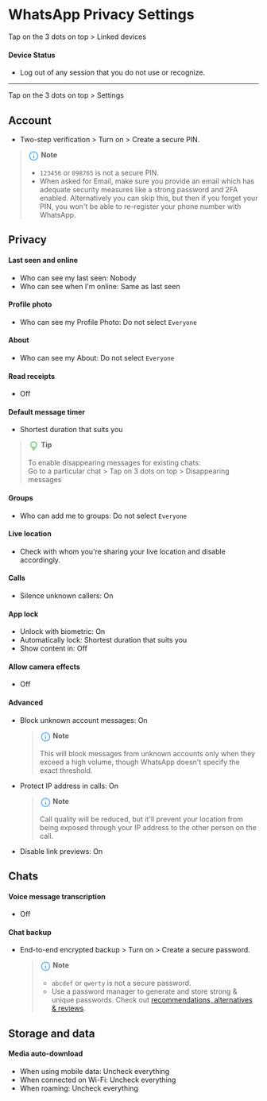 # WhatsApp Privacy Settings

Tap on the 3 dots on top > Linked devices



#### Device Status
- Log out of any session that you do not use or recognize.


---


Tap on the 3 dots on top > Settings



## Account
- Two-step verification > Turn on > Create a secure PIN.

> <img src="../icons/ic_note.svg" width="22" align="top"> **Note**
>
> - `123456` or `098765` is not a secure PIN.
> - When asked for Email, make sure you provide an email which has adequate security measures like a strong password and 2FA enabled. Alternatively you can skip this, but then if you forget your PIN, you won't be able to re-register your phone number with WhatsApp.



## Privacy

#### Last seen and online
- Who can see my last seen: Nobody
- Who can see when I'm online: Same as last seen

#### Profile photo
- Who can see my Profile Photo: Do not select `Everyone`

#### About
- Who can see my About: Do not select `Everyone`

#### Read receipts
- Off

#### Default message timer
- Shortest duration that suits you

> <img src="../icons/ic_tip.svg" width="22" align="top"> **Tip**
>
> To enable disappearing messages for existing chats:
> <br>Go to a particular chat > Tap on 3 dots on top > Disappearing messages

#### Groups
- Who can add me to groups: Do not select `Everyone`

#### Live location
- Check with whom you're sharing your live location and disable accordingly.

#### Calls
- Silence unknown callers: On

#### App lock
- Unlock with biometric: On
- Automatically lock: Shortest duration that suits you
- Show content in: Off

#### Allow camera effects
- Off

#### Advanced
- Block unknown account messages: On
    > <img src="../icons/ic_note.svg" width="22" align="top"> **Note**
    >
    > This will block messages from unknown accounts only when they exceed a high volume, though WhatsApp doesn't specify the exact threshold.

- Protect IP address in calls: On
    > <img src="../icons/ic_note.svg" width="22" align="top"> **Note**
    >
    > Call quality will be reduced, but it'll prevent your location from being exposed through your IP address to the other person on the call.

- Disable link previews: On



## Chats

#### Voice message transcription
- Off

#### Chat backup
- End-to-end encrypted backup > Turn on > Create a secure password.
    > <img src="../icons/ic_note.svg" width="22" align="top"> **Note**
    >
    > - `abcdef` or `qwerty` is not a secure password.
    > - Use a password manager to generate and store strong & unique passwords. Check out [recommendations, alternatives & reviews](https://github.com/StellarSand/privacy-settings#recommendations-alternatives--reviews).



## Storage and data

#### Media auto-download
- When using mobile data: Uncheck everything
- When connected on Wi-Fi: Uncheck everything
- When roaming: Uncheck everything
